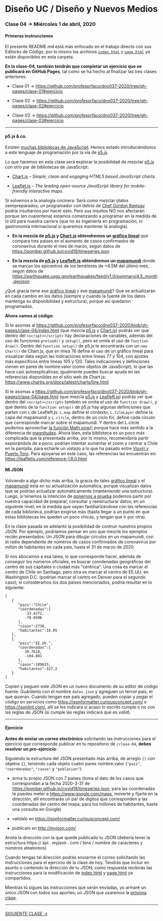 # Diseño UC / Diseño y Nuevos Medios  

### Clase 04 → Miércoles 1 de abril, 2020

#### Primeras instrucciones

El presente README.md está más enfocado en el trabajo directo con sus Editores de Código, por lo mismo los archivos [`index.html`](https://github.com/profesorfaco/dno037-2020/blob/gh-pages/clase-04/index.html) y [`page.html`](https://github.com/profesorfaco/dno037-2020/blob/gh-pages/clase-04/page.html) ya están disponibles en esta carpeta. 

**En la clase-04, también tendrán que completar un ejercicio que se publicará en GitHub Pages**, tal como se ha hecho al finalizar las tres clases anteriores: 

- Clase 01 → https://github.com/profesorfaco/dno037-2020/tree/gh-pages/clase-01#ejercicio

- Clase 02 → https://github.com/profesorfaco/dno037-2020/tree/gh-pages/clase-02#ejercicio

- Clase 03 → https://github.com/profesorfaco/dno037-2020/tree/gh-pages/clase-03#ejercicio

- - - - - - - - - - - - - - - -

#### p5.js & co.

Existen [muchas bibliotecas de JavaScript](https://en.wikipedia.org/wiki/List_of_JavaScript_libraries). Hemos estado introduciéndonos a este lenguaje de programación por la vía de [p5.js](https://p5js.org/es/). 

Lo que haremos en esta clase será explorar la posibilidad de mezclar [p5.js](https://p5js.org/es/) con otro par de bibliotecas de JavaScript:

- [Chart.js](https://www.chartjs.org/) – *Simple, clean and engaging HTML5 based JavaScript charts*.

- [Leaflet.js](https://leafletjs.com/) – *The leading open-source JavaScript library for mobile-friendly interactive maps*.

Si volvemos a la analogía cocinera: Será como mezclar platos semipreparados; un programador con delirio de [Chef Gordon Ramsay](https://youtu.be/GMMRw3Ryki0) podría insultarnos por hacer esto. Pero sus insultos NO nos afectarán porque (en cuarentena) estamos comenzando a programar en la medida de lo útil para nuestra carrera (que no es ingeniería en programación, ni gastronomía internacional si queremos mantener la analogía).

- **En la mezcla de [p5.js](https://p5js.org/es/reference/) y [Chart.js](https://www.chartjs.org/docs/latest/) obtendremos un [gráfico lineal](https://profesorfaco.github.io/dno037-2020/clase-04/index.html)** que compara tres países en el aumento de casos confirmados de coronavirus durante el mes de marzo, según datos de https://pomber.github.io/covid19/timeseries.json  

- **En la mezcla de [p5.js](https://p5js.org/es/reference/) y [Leafleft.js](https://leafletjs.com/reference-1.6.0.html) obtendremos un [mapamundi](https://profesorfaco.github.io/dno037-2020/clase-04/page.html)** donde se marcan los epicentros de los temblores de +4.5M del último mes, según datos de https://earthquake.usgs.gov/earthquakes/feed/v1.0/summary/4.5_month.geojson

¿Qué gracia tiene ese [gráfico lineal](https://profesorfaco.github.io/dno037-2020/clase-04/) y ese [mapamundi](https://profesorfaco.github.io/dno037-2020/clase-04/page.html)? Que se actualizarán en cada cambio en los datos (siempre y cuando la fuente de los datos mantenga su disponibilidad y estructura), porque así quedaron programados.

**Ahora vamos al código:**

Si te asomas al https://github.com/profesorfaco/dno037-2020/blob/gh-pages/clase-04/index.html (que mezcla [p5.js](https://p5js.org/es/reference/) y [Chart.js](https://www.chartjs.org/docs/latest/)) podrás ver que dentro del `<script></script>` hay declaraciones de variables, además del uso de funciones `preload()` y `setup()`, pero se omite el uso de `function draw()`. Dentro del `function setup()` de p5.js te encontrarás con un `new Chart()` de Chart.js, que en línea 76  define el uso de un gráfico lineal para visualizar data según las indicaciones entre líneas 77 y 104, con ajustes más específicos entre líneas 105 y 120. Tales indicaciones y definciones vienen en pares de nombre:valor (como objetos de JavaScript), lo que las hace casi autoexplicativas; igualmente puedes buscar ayuda en las referencias disponibles en el sitio web de Chart.js: https://www.chartjs.org/docs/latest/charts/line.html

Si te asomas a https://github.com/profesorfaco/dno037-2020/blob/gh-pages/clase-04/page.html (que mezcla [p5.js](https://p5js.org/es/reference/) y [Leafleft.js](https://leafletjs.com/reference-1.6.0.html)) podrás ver que dentro del `<script></script>` también se omite el uso de `function draw()`, y que dentro de la `function setup()` de p5.js hay algunas definiciones que parten con `L` de Leafleft.js: `L.map` define el contexto, `L.tileLayer` define la capa del mapamundi y `L.circle`, dentro de un ciclo for, define cada círculo que corresponde marcar sobre el mapamundi. Y dentro del L.circle podemos aprovechar [la función Math.pow()](https://developer.mozilla.org/es/docs/Web/JavaScript/Referencia/Objetos_globales/Math/pow) porque hace más sentido a la diferencia de [magnitudes](http://www.sismologia.cl/links/glosario.html#def24). Ahora bien, esta biblioteca es un poco más complicada que la presentada arriba, por lo mismo, recomendaría partir explorándola de a poco; podrían intentar aumentar el zoom y centrar a Chile en la pantalla, para echarle un vistazo a lo que ha pasado entre [Visviri y Puerto Toro](https://es.wikipedia.org/wiki/Anexo:Puntos_extremos_de_Chile). Para apoyarse en este caso, las referencias las encuentran en: https://leafletjs.com/reference-1.6.0.html

#### Mi JSON

Volviendo a algo dicho más arriba, la gracia de tales [gráfico lineal](https://profesorfaco.github.io/dno037-2020/clase-04/) y el [mapamundi](https://profesorfaco.github.io/dno037-2020/clase-04/page.html) está en su actualización automática, porque visualizan datos que se podrían actualizar automáticamente (manteniendo una estructura). Luego, si tenemos la intención de [ponernos a prueba](https://github.com/profesorfaco/dno037-2020/tree/gh-pages/clase-05) podemos partir por nuestra capacidad de preparar, consultar y reestructurar datos; en un siguiente nivel, en la medida que vayan familiarizándose con las referencias de cada biblioteca, podrían exigirse más (hasta llegar a un punto en que estas bibliotecas les queden un poco chicas, y tengan que ir por otra).

En la clase pasada se adelantó la posibilidad de contruir nuestros propios JSON. Por ejemplo, podríamos pensar en uno que mezcle los ejemplos recién presentados: Un JSON para dibujar círculos en un mapamundi, con el radio dependiente de números de casos confirmados de coronavirus por millón de habitantes en cada país, hasta el 31 de marzo de 2020. 

Si nos abocamos a esa tarea, lo que corresponde hacer, además de conseguir los números oficiales, es buscar coordenadas geográficas del centro de sus capitales o ciudad más "céntrica". Una cosa es marcar el centro de Chile en Santiago, pero otra es marcar el centro de EE.UU. en Washington D.C. (podrían marcar el centro en Denver para el segundo caso); si consideramos los dos países mencionados, podría resultar en lo siguiente:

```
[
   {
      "pais":"Chile",
      "coordenadas":[
         -33.4372,
         -70.6506
      ],
      "casos":2738,
      "habitantes":18.05
   },
   {
      "pais":"EE.UU.",
      "coordenadas":[
         39.7618,
         -104.881
      ],
      "casos":189633,
      "habitantes":327.2
   }
]
```

Copien y peguen este JSON en un nuevo documento de su editor de código fuente. Guárdenlo con el nombre `datos.json` y agreguen un tercer país, el que quieran. Cuando tengan ese país agregado, pueden copiar y pegar el código en servicios como https://jsonformatter.curiousconcept.com/ o https://jsonlint.com/, allí se les indicará si acaso lo escrito cumple o no con las reglas de JSON (si cumple las reglas indicará que es *valid*). 

- - - - - - -

#### Ejercicio

**Antes de enviar un correo electrónico** solicitando las instrucciones para el ejercicio que corresponde publicar en tu repositorio de `/clase-04`, **debes resolver un pre-ejercicio**:

Siguiendo la estructura del JSON presentado más arriba, de arreglo `[]` con objetos `{}`, teniendo cada objeto cuatro pares nombre:valor (`"pais"`, `"coordenadas"`, `"casos"` y `"poblacion"`): 

- arma tu propio JSON con 7 países (toma el dato de los casos que correspondan a la fecha 2020-3-31 de https://pomber.github.io/covid19/timeseries.json; para las coordenadas te puedes meter a https://www.google.com/maps, moverte y fijarte en la dirección, allí encontrarás un par de dígitos que corresponden a las coordenadas del centro del mapa; para los millones de habitantes, basta una consulta en Google)

- valídalo en https://jsonformatter.curiousconcept.com/ 

- publícalo en http://myjson.com/ 

Anota la dirección con la que quede publicado tu JSON (debería tener la estructura https:// api . myjson . com / bins / nombre de caracteres y números aleatoreos)

Cuando tengas tal dirección podrás enviarme el correo solicitando las instrucciones para el ejercicio de la clase de hoy. Tendrás que incluir en asunto o contenido la dirección de tu JSON; como respuesta recibirás las instrucciones para la modificación de [index.html](https://github.com/profesorfaco/dno037-2020/blob/gh-pages/clase-04/index.html) y [page.html](https://github.com/profesorfaco/dno037-2020/blob/gh-pages/clase-04/page.html) ya compartidos.

Mientras tú sigues las instrucciones que serán enviadas, yo armaré un único JSON con todos sus aportes; un JSON que usaremos la [próxima clase](https://github.com/profesorfaco/dno037-2020/tree/gh-pages/clase-05).

- - - - - - - 

###### [SIGUIENTE CLASE →](https://github.com/profesorfaco/dno037-2020/tree/gh-pages/clase-05)
